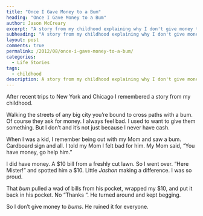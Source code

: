 ```yaml
---
title: "Once I Gave Money to a Bum"
heading: "Once I Gave Money to a Bum"
author: Jason McCreary
excerpt: "A story from my childhood explaining why I don't give money to bums."
subheading: "A story from my childhood explaining why I don't give money to bums."
layout: post
comments: true
permalink: /2012/08/once-i-gave-money-to-a-bum/
categories:
  - Life Stories
tags:
  - childhood
description: A story from my childhood explaining why I don't give money to bums.
---
```

After recent trips to New York and Chicago I remembered a story from my childhood.

Walking the streets of any big city you&rsquo;re bound to cross paths with a bum. Of course they ask for money. I always feel bad. I used to want to give them something. But I don&rsquo;t and it&rsquo;s not just because I never have cash.

When I was a kid, I remember being out with my Mom and saw a bum. Cardboard sign and all. I told my Mom I felt bad for him. My Mom said, &ldquo;You have money, go help him.&rdquo;

I did have money. A $10 bill from a freshly cut lawn. So I went over. &ldquo;Here Mister!&rdquo; and spotted him a $10. Little *Jashon* making a difference. I was so proud.

That *bum* pulled a wad of bills from his pocket, wrapped my $10, and put it back in his pocket. No &ldquo;Thanks &ldquo;. He turned around and kept begging.

So I don&rsquo;t give money to *bums*. He ruined it for everyone.
